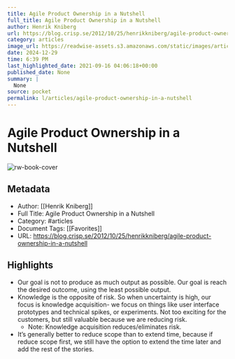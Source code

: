 ```yaml
---
title: Agile Product Ownership in a Nutshell
full_title: Agile Product Ownership in a Nutshell
author: Henrik Kniberg
url: https://blog.crisp.se/2012/10/25/henrikkniberg/agile-product-ownership-in-a-nutshell
category: articles
image_url: https://readwise-assets.s3.amazonaws.com/static/images/article1.be68295a7e40.png
date: 2024-12-29
time: 6:39 PM
last_highlighted_date: 2021-09-16 04:06:18+00:00
published_date: None
summary: |
  None
source: pocket
permalink: l/articles/agile-product-ownership-in-a-nutshell
---
```

# Agile Product Ownership in a Nutshell

![rw-book-cover](https://readwise-assets.s3.amazonaws.com/static/images/article1.be68295a7e40.png)

## Metadata
- Author: [[Henrik Kniberg]]
- Full Title: Agile Product Ownership in a Nutshell
- Category: #articles
- Document Tags: [[Favorites]] 
- URL: https://blog.crisp.se/2012/10/25/henrikkniberg/agile-product-ownership-in-a-nutshell

## Highlights
- Our goal is not to produce as much output as possible. Our goal is reach the desired outcome, using the least possible output.
- Knowledge is the opposite of risk. So when uncertainty is high, our focus is knowledge acquisition- we focus on things like user interface prototypes and technical spikes, or experiments. Not too exciting for the customers, but still valuable because we are reducing risk.
    - Note: Knowledge acquisition reduces/eliminates risk.
- It’s generally better to reduce scope than to extend time, because if reduce scope first, we still have the option to extend the time later and add the rest of the stories.


